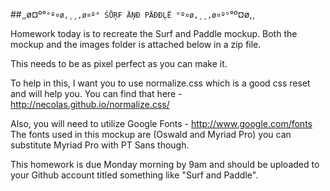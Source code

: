
##¸,ø¤º°`°º¤ø,¸¸,ø¤º° ŚŮŖ₣ ÄŅĐ PÄĐĐĻË °º¤ø,¸¸,ø¤º°`°º¤ø,¸

Homework today is to recreate the Surf and Paddle mockup. Both the mockup and the images folder is attached below in a zip file.

This needs to be as pixel perfect as you can make it.

To help in this, I want you to use normalize.css which is a good css reset and will help you. 
You can find that here - http://necolas.github.io/normalize.css/

Also, you will need to utilize Google Fonts - http://www.google.com/fonts
The fonts used in this mockup are (Oswald and Myriad Pro) you can substitute Myriad Pro with PT Sans though.

This homework is due Monday morning by 9am and should be uploaded to your Github account titled something like "Surf and Paddle".

